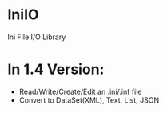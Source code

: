 # IniIO
Ini File I/O Library

# In 1.4 Version:

- Read/Write/Create/Edit an .ini/.inf file
- Convert to DataSet(XML), Text, List, JSON
